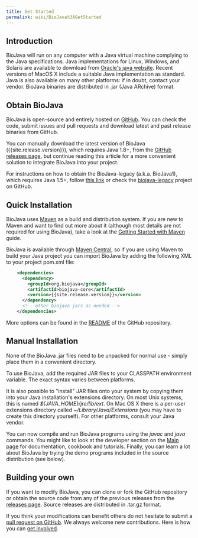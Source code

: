 ```yaml
---
title: Get Started
permalink: wiki/BioJava%3AGetStarted
---
```


Introduction
------------

BioJava will run on any computer with a Java virtual machine complying
to the Java specifications.
Java implementations for Linux, Windows, and Solaris are available to
download from [Oracle's java
website](http://www.oracle.com/technetwork/java/). Recent versions of
MacOS X include a suitable Java implementation as standard. Java is also
available on many other platforms: if in doubt, contact your vendor.
BioJava binaries are distributed in .jar (Java ARchive) format.

Obtain BioJava
--------------

BioJava is open-source and entirely hosted on [GitHub](https://github.com/biojava/biojava). You can check the code, submit issues and pull requests and download latest and past release binaries from GitHub.

You can manually download the latest version of BioJava ({{site.release.version}}), which requires Java 1.8+, from the [GitHub releases page](https://github.com/biojava/biojava/releases), but continue reading this article for a more convenient solution to integrate BioJava into your project.

For instructions on how to obtain the BioJava-legacy (a.k.a. BioJava1), which requires Java 1.5+, follow [this link](BioJava%3AGetStartedLegacy) or check the [biojava-legacy](https://github.com/biojava/biojava-legacy) project on GitHub.

Quick Installation
------------------

BioJava uses [Maven](http://maven.apache.org/) as a build and
distribution system. If you are new to Maven and want to find out more about it (although most details are not required for using BioJava), take a look at the
[Getting Started with
Maven](http://maven.apache.org/guides/getting-started/index.html) guide.

BioJava is available through [Maven Central](https://mvnrepository.com/artifact/org.biojava), so if you are using Maven to build your Java project you can import BioJava by adding the following XML to your project pom.xml file:

```xml
    <dependencies>
      <dependency>
        <groupId>org.biojava</groupId>
        <artifactId>biojava-core</artifactId>
        <version>{{site.release.version}}</version>
      </dependency>
      <!-- other biojava jars as needed -->
    </dependencies>
```

More options can be found in the [README](https://github.com/biojava/biojava) of the GitHub repository.


Manual Installation
-------------------

None of the BioJava .jar files need to be unpacked for normal use - simply
place them in a convenient directory.

To use BioJava, add the required JAR files to your CLASSPATH environment
variable. The exact syntax varies between platforms.

It is also possible to "install" JAR files onto your system by copying
them into your Java installation's extensions directory. On most Unix
systems, this is named *${JAVA\_HOME}/jre/lib/ext*. On Mac OS X there is
a per-user extensions directory called *~/Library/Java/Extensions* (you
may have to create this directory yourself). For other platforms,
consult your Java vendor.

You can now compile and run BioJava programs using the *javac* and
*java* commands. You might like to look at the developer section on the
[Main page](http://www.biojava.org) for documentation,
cookbook and tutorials. Finally, you can learn a lot about BioJava by
trying the demo programs included in the source distribution (see
below).

Building your own
-----------------

If you want to modify BioJava, you can clone or fork the GitHub repository or obtain the source code from any of the previous releases from the [releases page](https://github.com/biojava/biojava/releases).
Source releases are distributed in .tar.gz format.

If you think your modifications can benefit others do not hesitate to submit a [pull request on GitHub](https://github.com/biojava/biojava/pulls). We always welcome new contributions. Here is how you can [get involved](GetInvolved).
